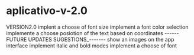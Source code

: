 # aplicativo-v-2.0
VERSION2.0
implent a choose of font size
implement a font color selection
implemente a choose posiotion of the text based on coordinates
------FUTURE UPDATES SUGESTIONS_-------
show an images on the app interface
implement italic and bold modes
implement a choose of font
